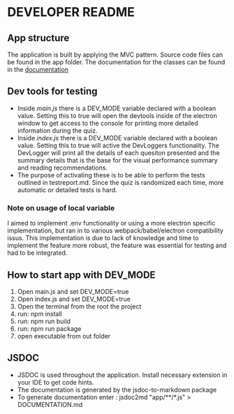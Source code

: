 # DEVELOPER README

## App structure
The application is built by applying the MVC pattern. Source code files can be found in the app folder. 
The documentation for the classes can be found in the [documentation](./documentation.md)

## Dev tools for testing
- Inside *main.js* there is a DEV_MODE variable declared with a boolean value. Setting this to true will open the devtools inside of the electron window to get access to the console for printing more detailed information during the quiz.
- Inside *index.js* there is a DEV_MODE variable declared with a boolean value. Setting this to true will active the DevLoggers functionality. The DevLogger will print all the details of each quesiton presented and the summary details that is the base for the visual performance summary and reading recommendations.
- The purpose of activating these is to be able to perform the tests outlined in testreport.md. Since the quiz is randomized each time, more automatic or detailed tests is hard.
### Note on usage of local variable
I aimed to implement .env functionality or using a more electron specific implementation, but ran in to various webpack/babel/electron compatibility issus. This implementation is due to lack of knowledge and time to implement the feature more robust, the feature was essential for testing and had to be integrated.

## How to start app with DEV_MODE
1) Open main.js and set DEV_MODE=true
2) Open index.js and set DEV_MODE=true
3) Open the terminal from the root the project
4) run: npm install
5) run: npm run build
6) run: npm run package
7) open executable from out folder

## JSDOC
- JSDOC is used throughout the application. Install necessary extension in your IDE to get code hints.
- The documentation is generated by the jsdoc-to-markdown package
- To generate documentation enter : jsdoc2md "app/**/*.js" > DOCUMENTATION.md
